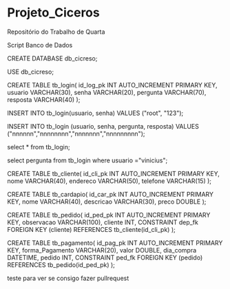 # Projeto_Ciceros
 Repositório do Trabalho de Quarta

Script Banco de Dados

CREATE DATABASE db_cicreso;

USE db_cicreso;

CREATE TABLE tb_login(
	id_log_pk INT AUTO_INCREMENT PRIMARY KEY,
    usuario VARCHAR(30),
    senha VARCHAR(20),
    pergunta VARCHAR(70),
    resposta VARCHAR(40)
);

INSERT INTO tb_login(usuario, senha) VALUES ("root", "123");

INSERT INTO tb_login (usuario, senha, pergunta, resposta) VALUES ("nnnnnn","nnnnnnnn","nnnnnnn","nnnnnnnnn");

select * from tb_login;

select pergunta from tb_login where usuario ="vinicius";

CREATE TABLE tb_cliente(
	id_cli_pk INT AUTO_INCREMENT PRIMARY KEY,
    nome VARCHAR(40),
	endereco VARCHAR(50),
    telefone VARCHAR(15)
);

CREATE TABLE tb_cardapio(
	id_car_pk INT AUTO_INCREMENT PRIMARY KEY,
    nome VARCHAR(40),
    descricao VARCHAR(30),
	preco DOUBLE
);

CREATE TABLE tb_pedido(
	id_ped_pk INT AUTO_INCREMENT PRIMARY KEY,
	observacao VARCHAR(100),
    cliente INT,
    CONSTRAINT dep_fk FOREIGN KEY (cliente) REFERENCES tb_cliente(id_cli_pk)
);

CREATE TABLE tb_pagamento(
	id_pag_pk INT AUTO_INCREMENT PRIMARY KEY,
    forma_Pagamento VARCHAR(20),
    valor DOUBLE,
    dia_compra DATETIME,
    pedido INT,
    CONSTRAINT ped_fk FOREIGN KEY (pedido) REFERENCES tb_pedido(id_ped_pk)
);


teste para ver se consigo fazer pullrequest